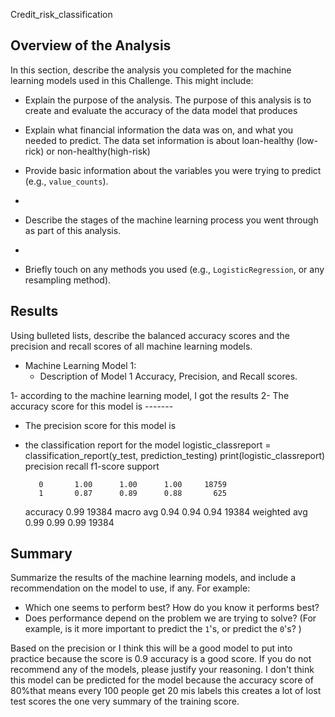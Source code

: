  Credit_risk_classification
 ## Overview of the Analysis

In this section, describe the analysis you completed for the machine learning models used in this Challenge. This might include:

* Explain the purpose of the analysis.
  The purpose of this analysis is to create and evaluate the accuracy of  the data model that produces
  
* Explain what financial information the data was on, and what you needed to predict.
  The data set information is about loan-healthy (low-rick) or non-healthy(high-risk)
  
* Provide basic information about the variables you were trying to predict (e.g., `value_counts`).
* 
* Describe the stages of the machine learning process you went through as part of this analysis.
* 
* Briefly touch on any methods you used (e.g., `LogisticRegression`, or any resampling method).

## Results

Using bulleted lists, describe the balanced accuracy scores and the precision and recall scores of all machine learning models.

* Machine Learning Model 1:
  * Description of Model 1 Accuracy, Precision, and Recall scores.
    
1- according to the machine learning model, I got the results 
2- The accuracy score for this model is -------

* The precision score for this model is
*   the classification report for the model
logistic_classreport = classification_report(y_test, prediction_testing)
print(logistic_classreport)
              precision    recall  f1-score   support

           0       1.00      1.00      1.00     18759
           1       0.87      0.89      0.88       625

    accuracy                           0.99     19384
   macro avg       0.94      0.94      0.94     19384
weighted avg       0.99      0.99      0.99     19384



## Summary

Summarize the results of the machine learning models, and include a recommendation on the model to use, if any. For example:
* Which one seems to perform best? How do you know it performs best?
* Does performance depend on the problem we are trying to solve? (For example, is it more important to predict the `1`'s, or predict the `0`'s? )
  
Based on the precision or I think this will be a good  model to put into practice because the score is 0.9 accuracy is a good score.
If you do not recommend any of the models, please justify your reasoning.
I don't think this model can be predicted for the model because the accuracy score of 80%that means every  100 people get 20 mis labels this creates a lot of lost
test scores the one very summary of the training score.
